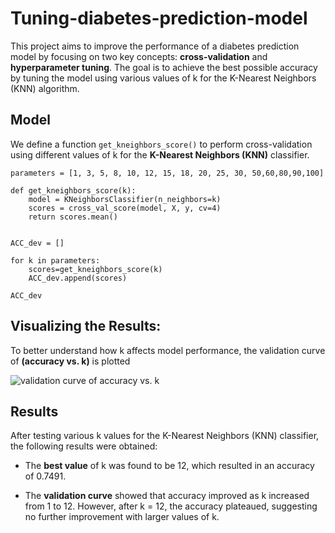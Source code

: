 # Tuning-diabetes-prediction-model

This project aims to improve the performance of a diabetes prediction model by focusing on two key concepts: **cross-validation** and **hyperparameter tuning**. The goal is to achieve the best possible accuracy by tuning the model using various values of k for the K-Nearest Neighbors (KNN) algorithm.






## Model

We define a function `get_kneighbors_score()` to perform cross-validation using different values of k for the **K-Nearest Neighbors (KNN)** classifier. 


```
parameters = [1, 3, 5, 8, 10, 12, 15, 18, 20, 25, 30, 50,60,80,90,100]

def get_kneighbors_score(k):
    model = KNeighborsClassifier(n_neighbors=k)
    scores = cross_val_score(model, X, y, cv=4)
    return scores.mean()


ACC_dev = []

for k in parameters:
    scores=get_kneighbors_score(k)
    ACC_dev.append(scores)
    
ACC_dev

```





## Visualizing the Results:

To better understand how k affects model performance, the validation curve of  **(accuracy vs. k)** is plotted


![validation curve of accuracy vs. k](https://github.com/RawanAlsaedi/INE-Data-Science-Bootcamp/blob/main/Tuning%20diabetes%20prediction%20model/img/validation%20curve%20of%20accuracy%20vs.%20k.png)



## Results

After testing various k values for the K-Nearest Neighbors (KNN) classifier, the following results were obtained:

- The **best value** of k was found to be 12, which resulted in an accuracy of 0.7491.

- The **validation curve** showed that accuracy improved as k increased from 1 to 12. However, after k = 12, the accuracy plateaued, suggesting no further improvement with larger values of k.
